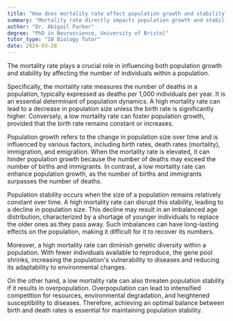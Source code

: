 ```yaml
---
title: "How does mortality rate affect population growth and stability?"
summary: "Mortality rate directly impacts population growth and stability by reducing the number of individuals in a population."
author: "Dr. Abigail Parker"
degree: "PhD in Neuroscience, University of Bristol"
tutor_type: "IB Biology Tutor"
date: 2024-03-28
---
```


The mortality rate plays a crucial role in influencing both population growth and stability by affecting the number of individuals within a population.

Specifically, the mortality rate measures the number of deaths in a population, typically expressed as deaths per 1,000 individuals per year. It is an essential determinant of population dynamics. A high mortality rate can lead to a decrease in population size unless the birth rate is significantly higher. Conversely, a low mortality rate can foster population growth, provided that the birth rate remains constant or increases.

Population growth refers to the change in population size over time and is influenced by various factors, including birth rates, death rates (mortality), immigration, and emigration. When the mortality rate is elevated, it can hinder population growth because the number of deaths may exceed the number of births and immigrants. In contrast, a low mortality rate can enhance population growth, as the number of births and immigrants surpasses the number of deaths.

Population stability occurs when the size of a population remains relatively constant over time. A high mortality rate can disrupt this stability, leading to a decline in population size. This decline may result in an imbalanced age distribution, characterized by a shortage of younger individuals to replace the older ones as they pass away. Such imbalances can have long-lasting effects on the population, making it difficult for it to recover its numbers.

Moreover, a high mortality rate can diminish genetic diversity within a population. With fewer individuals available to reproduce, the gene pool shrinks, increasing the population's vulnerability to diseases and reducing its adaptability to environmental changes.

On the other hand, a low mortality rate can also threaten population stability if it results in overpopulation. Overpopulation can lead to intensified competition for resources, environmental degradation, and heightened susceptibility to diseases. Therefore, achieving an optimal balance between birth and death rates is essential for maintaining population stability.
    